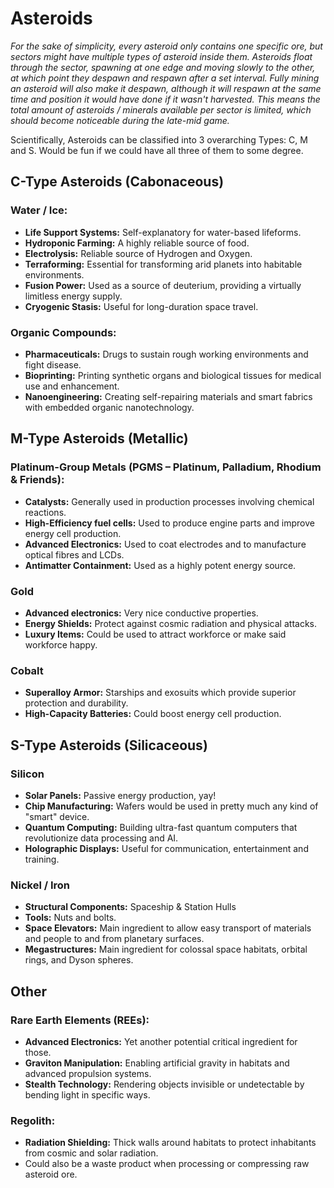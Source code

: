 # Asteroids

*For the sake of simplicity, every asteroid only contains one specific ore, but sectors might have multiple types of
asteroid inside them. Asteroids float through the sector, spawning at one edge and moving slowly to the other, at which
point they despawn and respawn after a set interval. Fully mining an asteroid will also make it despawn, although it
will respawn at the same time and position it would have done if it wasn't harvested. This means the total amount of
asteroids / minerals available per sector is limited, which should become noticeable during the late-mid game.*

Scientifically, Asteroids can be classified into 3 overarching Types: C, M and S. Would be fun if we could have all
three of them to some degree.

## C-Type Asteroids (Cabonaceous)

### Water / Ice:
- **Life Support Systems:** Self-explanatory for water-based lifeforms.
- **Hydroponic Farming:** A highly reliable source of food.
- **Electrolysis:** Reliable source of Hydrogen and Oxygen.
- **Terraforming:** Essential for transforming arid planets into habitable environments.
- **Fusion Power:** Used as a source of deuterium, providing a virtually limitless energy supply.
- **Cryogenic Stasis:** Useful for long-duration space travel.

### Organic Compounds:
- **Pharmaceuticals:** Drugs to sustain rough working environments and fight disease.
- **Bioprinting:** Printing synthetic organs and biological tissues for medical use and enhancement.
- **Nanoengineering:** Creating self-repairing materials and smart fabrics with embedded organic nanotechnology.

## M-Type Asteroids (Metallic)

### Platinum-Group Metals (PGMS – Platinum, Palladium, Rhodium & Friends):
- **Catalysts:** Generally used in production processes involving chemical reactions.
- **High-Efficiency fuel cells:** Used to produce engine parts and improve energy cell production.
- **Advanced Electronics:** Used to coat electrodes and to manufacture optical fibres and LCDs.
- **Antimatter Containment:** Used as a highly potent energy source.
  
### Gold
- **Advanced electronics:** Very nice conductive properties.
- **Energy Shields:** Protect against cosmic radiation and physical attacks.
- **Luxury Items:** Could be used to attract workforce or make said workforce happy.

### Cobalt
- **Superalloy Armor:** Starships and exosuits which provide superior protection and durability.
- **High-Capacity Batteries:** Could boost energy cell production.

## S-Type Asteroids (Silicaceous)

### Silicon
- **Solar Panels:** Passive energy production, yay!
- **Chip Manufacturing:** Wafers would be used in pretty much any kind of "smart" device.
- **Quantum Computing:** Building ultra-fast quantum computers that revolutionize data processing and AI.
- **Holographic Displays:** Useful for communication, entertainment and training.

### Nickel / Iron
- **Structural Components:** Spaceship & Station Hulls
- **Tools:** Nuts and bolts.
- **Space Elevators:** Main ingredient to allow easy transport of materials and people to and from planetary surfaces.
- **Megastructures:** Main ingredient for colossal space habitats, orbital rings, and Dyson spheres.

## Other
### Rare Earth Elements (REEs):
- **Advanced Electronics:** Yet another potential critical ingredient for those.
- **Graviton Manipulation:** Enabling artificial gravity in habitats and advanced propulsion systems.
- **Stealth Technology:** Rendering objects invisible or undetectable by bending light in specific ways.

### Regolith:
- **Radiation Shielding:** Thick walls around habitats to protect inhabitants from cosmic and solar radiation.
- Could also be a waste product when processing or compressing raw asteroid ore.
